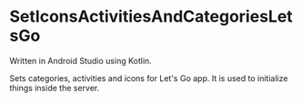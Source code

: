# SetIconsActivitiesAndCategoriesLetsGo
Written in Android Studio using Kotlin.

Sets categories, activities and icons for Let's Go app. It is used to initialize things inside the server.
